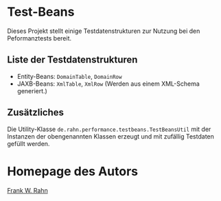 # Test-Beans
Dieses Projekt stellt einige Testdatenstrukturen zur Nutzung bei den Peformanztests bereit.

## Liste der Testdatenstrukturen

* Entity-Beans: `DomainTable`, `DomainRow`
* JAXB-Beans: `XmlTable`, `XmlRow` (Werden aus einem XML-Schema generiert.)

## Zusätzliches
Die Utility-Klasse `de.rahn.performance.testbeans.TestBeansUtil` mit der Instanzen der obengenannten Klassen erzeugt und mit zufällig Testdaten gefüllt werden.

# Homepage des Autors
[Frank W. Rahn](http://www.frank-rahn.de/?utm_source=github&utm_medium=readme&utm_campaign=performance&utm_content=test-beans)